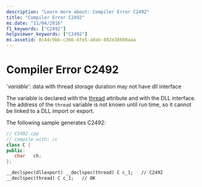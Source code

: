 ```yaml
---
description: "Learn more about: Compiler Error C2492"
title: "Compiler Error C2492"
ms.date: "11/04/2016"
f1_keywords: ["C2492"]
helpviewer_keywords: ["C2492"]
ms.assetid: 8c44c9bb-c366-4fe5-a0ab-882e38608aaa
---
```

# Compiler Error C2492

'*variable*': data with thread storage duration may not have dll interface

The variable is declared with the [thread](../../cpp/thread.md) attribute and with the DLL interface. The address of the `thread` variable is not known until run time, so it cannot be linked to a DLL import or export.

The following sample generates C2492:

```cpp
// C2492.cpp
// compile with: /c
class C {
public:
   char   ch;
};

__declspec(dllexport) __declspec(thread) C c_1;   // C2492
__declspec(thread) C c_1;   // OK
```
